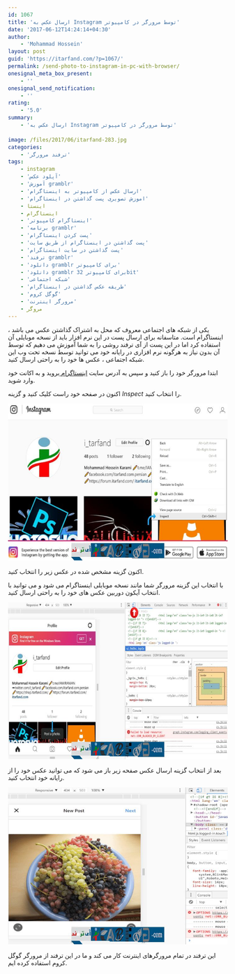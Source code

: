 ```yaml
---
id: 1067
title: 'ارسال عکس به Instagram توسط مرورگر در کامپیوتر'
date: '2017-06-12T14:24:14+04:30'
author:
    - 'Mohammad Hossein'
layout: post
guid: 'https://itarfand.com/?p=1067/'
permalink: /send-photo-to-instagram-in-pc-with-browser/
onesignal_meta_box_present:
    - ''
onesignal_send_notification:
    - ''
rating:
    - '5.0'
summary:
    - 'ارسال عکس به Instagram توسط مرورگر در کامپیوتر'

image: /files/2017/06/itarfand-283.jpg
categories:
    - 'ترفند مرورگر'
tags:
    - instagram
    - 'آپلود عکس'
    - 'آموزش gramblr'
    - 'ارسال عکس از کامپیوتر به اینستاگرام'
    - 'اموزش تصویری پست گذاشتن در اینستاگرام'
    - اینستا
    - اینستاگرام
    - 'اینستاگرام کامپیوتر'
    - 'برنامه gramblr'
    - 'پست کردن اینستاگرام'
    - 'پست گذاشتن در اینستاگرام از طریق سایت'
    - 'پست گذاشتن در سایت اینستاگرام'
    - 'ترفند gramblr'
    - 'دانلود gramblr برای کامپیوتر'
    - 'دانلود gramblr برای کامپیوتر 32bit'
    - 'شبکه اجتماعی'
    - 'طریقه عکس گذاشتن در اینستاگرام'
    - 'گوگل کروم'
    - 'مرورگر اینترنت'
    - مروگر
---
```


یکی از شبکه های اجتماعی معروف که محل به اشتراک گذاشتن عکس می باشد ، اینستاگرام است. متاسفانه برای ارسال پست در این نرم افزار باید از نسخه موبایلی آن استفاده کرد اما در این پست از آی ترفند روشی را به شما آموزش می دهیم که توسط آن بدون نیاز به هرگونه نرم افزاری در رایانه خود می توانید توسط نسخه تحت وب این شبکه اجتماعی ، عکس ها خود را به راحتی ارسال کنید.

ابتدا مرورگر خود را باز کنید و سپس به آدرس سایت [اینستاگرام ](https://www.instagram.com/)بروید و به اکانت خود وارد شوید.

اکنون در صفحه خود راست کلیک کنید و گزینه *Inspect* را انتخاب کنید.

![mhkarami97](/files/2017/06/itarfand-280.jpg)

اکنون گزینه مشخص شده در عکس زیر را انتخاب کنید.

با انتخاب این گزینه مرورگر شما مانند نسخه موبایلی اینستاگرام می شود و می توانید با انتخاب آیکون دوربین عکس های خود را به راحتی ارسال کنید.

![mhkarami97](/files/2017/06/itarfand-281.jpg)

بعد از انتخاب گزینه ارسال عکس صفحه زیر باز می شود که می توانید عکس خود را از رایانه خود انتخاب کنید.

![mhkarami97](/files/2017/06/itarfand-282.jpg)

این ترفند در تمام مرورگرهای اینترنت کار می کند و ما در این ترفند از مرورگر گوگل کروم استفاده کرده ایم.